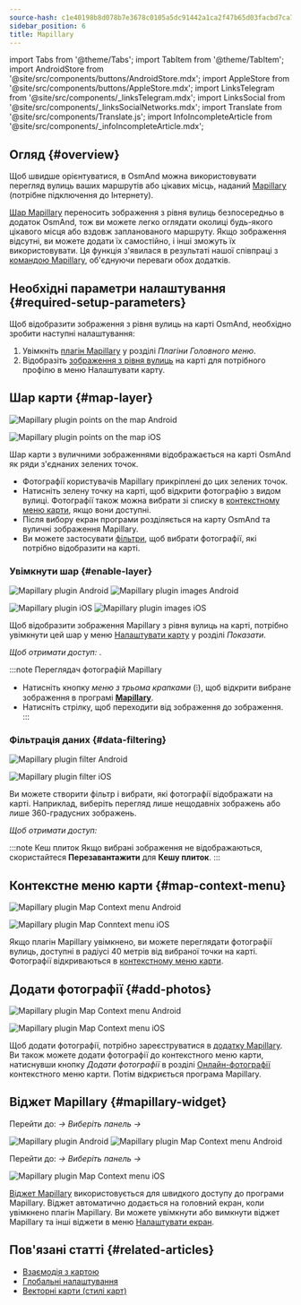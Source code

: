 ```yaml
---
source-hash: c1e40198b8d078b7e3678c0105a5dc91442a1ca2f47b65d03facbd7ca77df64a
sidebar_position: 6
title: Mapillary
---
```

import Tabs from '@theme/Tabs';
import TabItem from '@theme/TabItem';
import AndroidStore from '@site/src/components/buttons/AndroidStore.mdx';
import AppleStore from '@site/src/components/buttons/AppleStore.mdx';
import LinksTelegram from '@site/src/components/_linksTelegram.mdx';
import LinksSocial from '@site/src/components/_linksSocialNetworks.mdx';
import Translate from '@site/src/components/Translate.js';
import InfoIncompleteArticle from '@site/src/components/_infoIncompleteArticle.mdx';



## Огляд {#overview}

Щоб швидше орієнтуватися, в OsmAnd можна використовувати перегляд вулиць ваших маршрутів або цікавих місць, наданий [Mapillary](https://www.mapillary.com/) (потрібне підключення до Інтернету).

[Шар Mapillary](https://www.mapillary.com/) переносить зображення з рівня вулиць безпосередньо в додаток OsmAnd, тож ви можете легко оглядати околиці будь-якого цікавого місця або вздовж запланованого маршруту. Якщо зображення відсутні, ви можете додати їх самостійно, і інші зможуть їх використовувати. Ця функція з'явилася в результаті нашої співпраці з [командою Mapillary](https://www.mapillary.com/about), об'єднуючи переваги обох додатків.


## Необхідні параметри налаштування {#required-setup-parameters}

Щоб відобразити зображення з рівня вулиць на карті OsmAnd, необхідно зробити наступні налаштування:

1. Увімкніть [плагін Mapillary](../plugins/#enable--disable) у розділі *Плагіни* *Головного меню*.
2. Відобразіть [зображення з рівня вулиць](#enable-layer) на карті для потрібного профілю в меню Налаштувати карту.


## Шар карти {#map-layer}

<Tabs groupId="operating-systems" queryString="current-os">

<TabItem value="android" label="Android">

![Mapillary plugin points on the map Android](@site/static/img/plugins/mapillary/mapillary_plugin_points_android.png)

</TabItem>

<TabItem value="ios" label="iOS">

![Mapillary plugin points on the map iOS](@site/static/img/plugins/mapillary/mapillary_plugin_points_ios.png)

</TabItem>

</Tabs>

Шар карти з вуличними зображеннями відображається на карті OsmAnd як ряди з'єднаних зелених точок.

- Фотографії користувачів Mapillary прикріплені до цих зелених точок.
- Натисніть зелену точку на карті, щоб відкрити фотографію з видом вулиці. Фотографії також можна вибрати зі списку в [контекстному меню карти](#map-context-menu), якщо вони доступні.
- Після вибору екран програми розділяється на карту OsmAnd та вуличні зображення Mapillary.
- Ви можете застосувати [фільтри](#data-filtering), щоб вибрати фотографії, які потрібно відобразити на карті.


### Увімкнути шар {#enable-layer}

<Tabs groupId="operating-systems" queryString="current-os">

<TabItem value="android" label="Android">

![Mapillary plugin Android](@site/static/img/plugins/mapillary/mapilary_enable_layer_1_andr.png) ![Mapillary plugin images Android](@site/static/img/plugins/mapillary/mapilary_enable_layer_2_andr.png)

</TabItem>

<TabItem value="ios" label="iOS">

![Mapillary plugin iOS](@site/static/img/plugins/mapillary/Mapilary_street_level_imagery_ios.png) ![Mapillary plugin images iOS](@site/static/img/plugins/mapillary/mapillary_plugin_images_ios.png)

</TabItem>

</Tabs>

Щоб відобразити зображення Mapillary з рівня вулиць на карті, потрібно увімкнути цей шар у меню [Налаштувати карту](../map/configure-map-menu.md) у розділі *Показати*.

*Щоб отримати доступ: <Translate ids="shared_string_menu,configure_map,street_level_imagery"/>*.

:::note Переглядач фотографій Mapillary

- Натисніть кнопку *меню з трьома крапками* (&#8285;), щоб відкрити вибране зображення в програмі [**Mapillary**](https://www.mapillary.com/mobile-apps).
- Натисніть стрілку, щоб переходити від зображення до зображення.
:::


### Фільтрація даних {#data-filtering}

<Tabs groupId="operating-systems" queryString="current-os">

<TabItem value="android" label="Android">

![Mapillary plugin filter Android](@site/static/img/plugins/mapillary/mapillary_config_map_filter_andr.png)

</TabItem>

<TabItem value="ios" label="iOS">

![Mapillary plugin filter iOS](@site/static/img/plugins/mapillary/mapillary_plugin_filter_ios.png)

</TabItem>

</Tabs>

Ви можете створити фільтр і вибрати, які фотографії відображати на карті. Наприклад, виберіть перегляд лише нещодавніх зображень або лише 360-градусних зображень.

*Щоб отримати доступ: <Translate ids="shared_string_menu,configure_map,street_level_imagery"/>*

:::note Кеш плиток
Якщо вибрані зображення не відображаються, скористайтеся **Перезавантажити** для **Кешу плиток**.
:::


## Контекстне меню карти {#map-context-menu}

<Tabs groupId="operating-systems" queryString="current-os">

<TabItem value="android" label="Android">

![Mapillary plugin Map Context menu Android](@site/static/img/plugins/mapillary/mapillary_plugin_context_menu_android.png)

</TabItem>

<TabItem value="ios" label="iOS">

![Mapillary plugin Map Conntext menu iOS](@site/static/img/plugins/mapillary/mapillary_plugin_context_menu_ios.png)

</TabItem>

</Tabs>

Якщо плагін Mapillary увімкнено, ви можете переглядати фотографії вулиць, доступні в радіусі 40 метрів від вибраної точки на карті. Фотографії відкриваються в [контекстному меню карти](../map/map-context-menu.md#online-photos).


## Додати фотографії {#add-photos}

<Tabs groupId="operating-systems" queryString="current-os">

<TabItem value="android" label="Android">

![Mapillary plugin Map Context menu Android](@site/static/img/plugins/mapillary/mapillary_add_photos_andr.png)

</TabItem>

<TabItem value="ios" label="iOS">

![Mapillary plugin Map Context menu iOS](@site/static/img/plugins/mapillary/mapillary_add_photos_ios.png)

</TabItem>

</Tabs>

Щоб додати фотографії, потрібно зареєструватися в [додатку Mapillary](https://www.mapillary.com/mobile-apps). Ви також можете додати фотографії до контекстного меню карти, натиснувши кнопку *Додати фотографії* в розділі [Онлайн-фотографії](../map/map-context-menu.md#online-photos) контекстного меню карти. Потім відкриється програма Mapillary.


## Віджет Mapillary {#mapillary-widget}

<Tabs groupId="operating-systems" queryString="current-os">

<TabItem value="android" label="Android">

Перейти до: *<Translate android="true" ids="shared_string_menu,map_widget_config,shared_string_widgets"/> → Виберіть панель → <Translate android="true" ids="mapillary"/>*

![Mapillary plugin Android](@site/static/img/plugins/mapillary/mapillary_widget_1_andr.png) ![Mapillary plugin Map Context menu Android](@site/static/img/plugins/mapillary/mapillary_widget_2_andr.png)

</TabItem>

<TabItem value="ios" label="iOS">

Перейти до: *<Translate ios="true" ids="shared_string_menu,layer_map_appearance,shared_string_widgets"/> → Виберіть панель → <Translate ios="true" ids="mapillary"/>*

![Mapillary plugin Map Context menu iOS](@site/static/img/plugins/mapillary/mapillary_app_activation_ios.png)

</TabItem>

</Tabs>

[Віджет Mapillary](../widgets/info-widgets.md#mapillary-widget) використовується для швидкого доступу до програми Mapillary. Віджет автоматично додається на головний екран, коли увімкнено плагін Mapillary. Ви можете увімкнути або вимкнути віджет Mapillary та інші віджети в меню [Налаштувати екран](../widgets/configure-screen.md).


## Пов'язані статті {#related-articles}

- [Взаємодія з картою](../../user/map/interact-with-map.md)
- [Глобальні налаштування](../../user/personal/global-settings.md)
- [Векторні карти (стилі карт)](../../user/map/vector-maps.md)